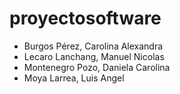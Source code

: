 # proyectosoftware


- Burgos Pérez, Carolina Alexandra
- Lecaro Lanchang, Manuel Nicolas
- Montenegro Pozo, Daniela Carolina
- Moya Larrea, Luis Angel
